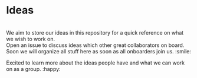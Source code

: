 # Ideas
<br>
We aim to store our ideas in this repository for a quick reference on what we wish to work on.<br>
Open an issue to discuss ideas which other great collaborators on board.<br>
Soon we will organize all stuff here as soon as all onboarders join us. :smile:

Excited to learn more about the ideas people have and what we can work on as a group. :happy:
